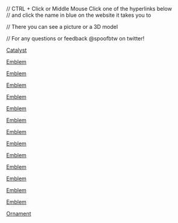 // CTRL + Click or Middle Mouse Click one of the hyperlinks below    
// and click the name in blue on the website it takes you to   

// There you can see a picture or a 3D model 

// For any questions or feedback @spoofbtw on twitter!


[Catalyst](https://www.light.gg/db/compare/227425)

[Emblem](https://www.light.gg/db/compare/227405)

[Emblem](https://www.light.gg/db/compare/227406)

[Emblem](https://www.light.gg/db/compare/227407)

[Emblem](https://www.light.gg/db/compare/227408)

[Emblem](https://www.light.gg/db/compare/227409)

[Emblem](https://www.light.gg/db/compare/227413)

[Emblem](https://www.light.gg/db/compare/227414)

[Emblem](https://www.light.gg/db/compare/227415)

[Emblem](https://www.light.gg/db/compare/227416)

[Emblem](https://www.light.gg/db/compare/227417)

[Emblem](https://www.light.gg/db/compare/227418)

[Emblem](https://www.light.gg/db/compare/227419)

[Emblem](https://www.light.gg/db/compare/227420)

[Ornament](https://www.light.gg/db/compare/227411)
